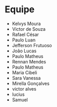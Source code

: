 # Equipe

- Kelvys Moura
- Victor de Souza
- Rafael César
- Paulo Luan
- Jefferson Frutuoso
- João Lucas
- Paulo Matheus 
- Rennan Mendes
- Paulo Matheus
- Maria Cibeli
- Sara Vanessa
- Mirella Gonçalves
- victor alves
- lucius
- Samuel


